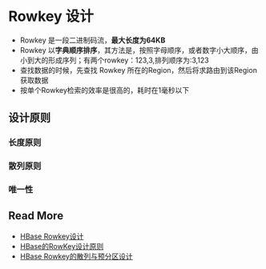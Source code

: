 
# Rowkey 设计

- Rowkey 是一段二进制码流，**最大长度为64KB**
- Rowkey 以**字典顺序排序**，其方法是，按照字母顺序，或者数字小大顺序，由小到大的形成序列；有两个rowkey：123,3,排列顺序为:3,123
- 查找数据的时候，先查找 Rowkey 所在的Region，然后将求路由到该Region获取数据
- 按单个Rowkey检索的效率是很高的，耗时在1毫秒以下

## 设计原则

### 长度原则



### 散列原则



### 唯一性



## Read More

- [HBase Rowkey设计](http://www.chepoo.com/hbase-rowkey-design.html)
- [HBase的RowKey设计原则](http://www.chepoo.com/rowkey-design-of-hbase.html)
- [HBase Rowkey的散列与预分区设计](http://www.cnblogs.com/bdifn/p/3801737.html)